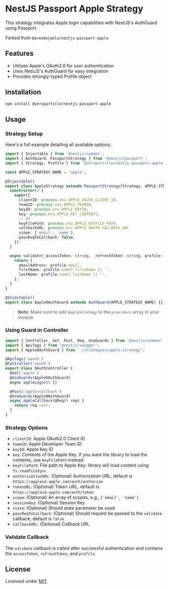 # NestJS Passport Apple Strategy

This strategy integrates Apple login capabilities with NestJS's AuthGuard using Passport.

Forked from `@arendajaelu/nestjs-passport-apple`

## Features

- Utilizes Apple's OAuth2.0 for user authentication
- Uses NestJS's AuthGuard for easy integration
- Provides strongly-typed Profile object

## Installation

```bash
npm install @zeroparticle/nestjs-passport-apple
```

## Usage

### Strategy Setup

Here's a full example detailing all available options:

```typescript
import { Injectable } from '@nestjs/common';
import { AuthGuard, PassportStrategy } from '@nestjs/passport';
import { Strategy, Profile } from '@zeroparticle/nestjs-passport-apple';

const APPLE_STRATEGY_NAME = 'apple';

@Injectable()
export class AppleStrategy extends PassportStrategy(Strategy, APPLE_STRATEGY_NAME) {
  constructor() {
    super({
      clientID: process.env.APPLE_OAUTH_CLIENT_ID,
      teamID: process.env.APPLE_TEAMID,
      keyID: process.env.APPLE_KEYID,
      key: process.env.APPLE_KEY_CONTENTS,
      // OR
      keyFilePath: process.env.APPLE_KEYFILE_PATH,
      callbackURL: process.env.APPLE_OAUTH_CALLBACK_URL
      scope: ['email', 'name'],
      passReqToCallback: false,
    });
  }

  async validate(_accessToken: string, _refreshToken: string, profile: Profile) {
    return {
      emailAddress: profile.email,
      firstName: profile.name?.firstName || '',
      lastName: profile.name?.lastName || '',
    };
  }
}

@Injectable()
export class AppleOAuthGuard extends AuthGuard(APPLE_STRATEGY_NAME) {}
```

> **Note**: Make sure to add `AppleStrategy` to the `providers` array in your module.

### Using Guard in Controller

```typescript
import { Controller, Get, Post, Req, UseGuards } from '@nestjs/common';
import { ApiTags } from '@nestjs/swagger';
import { AppleOAuthGuard } from './strategies/apple.strategy';

@ApiTags('oauth')
@Controller('oauth')
export class OAuthController {
  @Get('apple')
  @UseGuards(AppleOAuthGuard)
  async appleLogin() {}

  @Post('apple/callback')
  @UseGuards(AppleOAuthGuard)
  async appleCallback(@Req() req) {
    return req.user;
  }
}
```

### Strategy Options

- `clientID`: Apple OAuth2.0 Client ID
- `teamID`: Apple Developer Team ID
- `keyID`: Apple Key ID
- `key`: Contents of the Apple Key. If you want the library to load the contents, use `keyFilePath` instead.
- `keyFilePath`: File path to Apple Key; library will load content using `fs.readFileSync`
- `authorizationURL`: (Optional) Authorization URL; default is `https://appleid.apple.com/auth/authorize`
- `tokenURL`: (Optional) Token URL; default is `https://appleid.apple.com/auth/token`
- `scope`: (Optional) An array of scopes, e.g., `['email', 'name']`
- `sessionKey`: (Optional) Session Key
- `state`: (Optional) Should state parameter be used
- `passReqToCallback`: (Optional) Should request be passed to the `validate` callback; default is `false`
- `callbackURL`: (Optional) Callback URL

### Validate Callback

The `validate` callback is called after successful authentication and contains the `accessToken`, `refreshToken`, and `profile`.

## License

Licensed under [MIT](./LICENSE).
